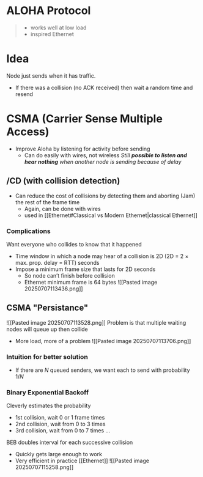 # ALOHA Protocol
> - works well at low load
> - inspired Ethernet
# Idea
Node just sends when it has traffic.
- If there was a collision (no ACK received) then wait a random time and resend
# CSMA (Carrier Sense Multiple Access)
- Improve Aloha by listening for activity before sending
	- Can do easily with wires, not wireless
*Still ***possible to listen and hear nothing*** when another node is sending because of delay*
## /CD (with collision detection)
- Can reduce the cost of collisions by detecting them and aborting (Jam) the rest of the frame time
	- Again, can be done with wires
	- used in [[Ethernet#Classical vs Modern Ethernet|classical Ethernet]]
### Complications
Want everyone who collides to know that it happened
- Time window in which a node may hear of a collision is 2D (2D = 2 $\times$ max. prop. delay = RTT) seconds
- Impose a minimum frame size that lasts for 2D seconds
	- So node can’t finish before collision
	- Ethernet minimum frame is 64 bytes
![[Pasted image 20250707113436.png]]

## CSMA "Persistance"
![[Pasted image 20250707113528.png]]
Problem is that multiple waiting nodes will queue up then collide
- More load, more of a problem
![[Pasted image 20250707113706.png]]

### Intuition for better solution
- If there are $N$ queued senders, we want each to send with probability $1/N$

### Binary Exponential Backoff 
Cleverly estimates the probability
- 1st collision, wait 0 or 1 frame times
- 2nd collision, wait from 0 to 3 times
- 3rd collision, wait from 0 to 7 times …

BEB doubles interval for each successive collision
- Quickly gets large enough to work
- Very efficient in practice
[[Ethernet]]
![[Pasted image 20250707115258.png]]